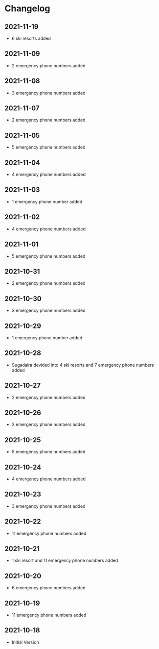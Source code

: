 # Changelog

## 2021-11-19
- 6 ski resorts added

## 2021-11-09
- 2 emergency phone numbers added

## 2021-11-08
- 3 emergency phone numbers added

## 2021-11-07
- 2 emergency phone numbers added

## 2021-11-05
- 5 emergency phone numbers added

## 2021-11-04
- 4 emergency phone numbers added

## 2021-11-03
- 1 emergency phone number added

## 2021-11-02
- 4 emergency phone numbers added

## 2021-11-01
- 5 emergency phone numbers added

## 2021-10-31
- 2 emergency phone numbers added

## 2021-10-30
- 3 emergency phone numbers added

## 2021-10-29
- 1 emergency phone number added

## 2021-10-28
- Sugadaira devided into 4 ski resorts and 7 emergency phone numbers added

## 2021-10-27
- 2 emergency phone numbers added

## 2021-10-26
- 2 emergency phone numbers added

## 2021-10-25
- 5 emergency phone numbers added

## 2021-10-24
- 4 emergency phone numbers added

## 2021-10-23
- 3 emergency phone numbers added

## 2021-10-22
- 11 emergency phone numbers added

## 2021-10-21
- 1 ski resort and 11 emergency phone numbers added

## 2021-10-20
- 6 emergency phone numbers added

## 2021-10-19
- 11 emergency phone numbers added

## 2021-10-18
- Initial Version
